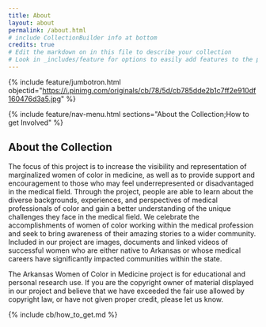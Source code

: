 ```yaml
---
title: About
layout: about
permalink: /about.html
# include CollectionBuilder info at bottom
credits: true
# Edit the markdown on in this file to describe your collection
# Look in _includes/feature for options to easily add features to the page
---
```


{% include feature/jumbotron.html objectid="https://i.pinimg.com/originals/cb/78/5d/cb785dde2b1c7ff2e910df160476d3a5.jpg" %}

{% include feature/nav-menu.html sections="About the Collection;How to get Involved" %}

## About the Collection
The focus of this project is to increase the visibility and representation of marginalized women of color in medicine, as well as to provide support and encouragement to those who may feel underrepresented or disadvantaged in the medical field. Through the project, people are able to learn about the diverse backgrounds, experiences, and perspectives of medical professionals of color and gain a better understanding of the unique challenges they face in the medical field. We celebrate the accomplishments of women of color working within the medical profession and seek to bring awareness of their amazing stories to a wider community.  Included in our project are images, documents and linked videos of successful women who are either native to Arkansas or whose medical careers have significantly impacted communities within the state.

The Arkansas Women of Color in Medicine project is for educational and personal research use. If you are the copyright owner of material displayed in our project and believe that we have exceeded the fair use allowed by copyright law, or have not given proper credit, please let us know.


<!-- IMPORTANT!!! DELETE this comment and the include below when you are finished editing this page for your collection. The include below introduces about page features. They will show up on your collection's about page until you delete it.  -->
{% include cb/how_to_get.md %} 
